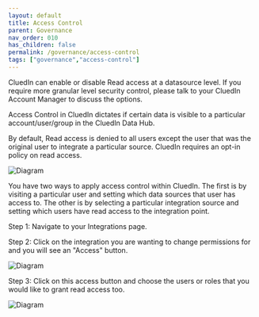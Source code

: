 ```yaml
---
layout: default
title: Access Control
parent: Governance
nav_order: 010
has_children: false
permalink: /governance/access-control
tags: ["governance","access-control"]
---
```


CluedIn can enable or disable Read access at a datasource level. If you require more granular level security control, please talk to your CluedIn Account Manager to discuss the options. 

Access Control in CluedIn dictates if certain data is visible to a particular account/user/group in the CluedIn Data Hub. 

By default, Read access is denied to all users except the user that was the original user to integrate a particular source. CluedIn requires an opt-in policy on read access. 

![Diagram](../assets/images/governance/integration-level-access.png)  

You have two ways to apply access control within CluedIn. The first is by visiting a particular user and setting which data sources that user has access to.  The other is by selecting a particular integration source and setting which users have read access to the integration point. 

Step 1: Navigate to your Integrations page. 

Step 2: Click on the integration you are wanting to change permissions for and you will see an "Access" button.

![Diagram](../assets/images/governance/set-access-for-user.png)  

Step 3: Click on this access button and choose the users or roles that you would like to grant read access too. 

![Diagram](../assets/images/governance/user-level-access.png)  